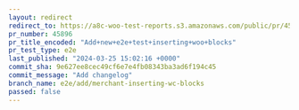 ```yaml
---
layout: redirect
redirect_to: https://a8c-woo-test-reports.s3.amazonaws.com/public/pr/45896/e2e/index.html
pr_number: 45896
pr_title_encoded: "Add+new+e2e+test+inserting+woo+blocks"
pr_test_type: e2e
last_published: "2024-03-25 15:02:16 +0000"
commit_sha: 9e627ee8cec49cf6e7e4fb08343ba3ad6f194c45
commit_message: "Add changelog"
branch_name: e2e/add/merchant-inserting-wc-blocks
passed: false
---
```

